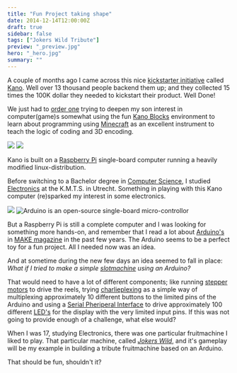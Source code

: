 ```yaml
---
title: "Fun Project taking shape"
date: 2014-12-14T12:00:00Z
draft: true
sidebar: false
tags: ["Jokers Wild Tribute"]
preview: "_preview.jpg"
hero: "_hero.jpg"
summary: ""
---
```


A couple of months ago I came across this nice [kickstarter initiative](https://www.kickstarter.com/projects/alexklein/kano-a-computer-anyone-can-make) called [Kano](http://www.kano.me/). Well over 13 thousand people backend them up; and they collected 15 times the 100K dollar they needed to kickstart their product. Well Done!

We just had to [order one](https://www.youtube.com/watch?v=O9aZ8rVi7Bg) trying to deepen my son interest in computer(game)s somewhat using the fun [Kano Blocks](https://www.youtube.com/watch?v=AuqRGEXznfQ) environment to learn about programming using [Minecraft](http://en.wikipedia.org/wiki/Minecraft) as an excellent instrument to teach the logic of coding and 3D encoding.

![](kano-001.jpg)
![](kano-002.jpg)

Kano is built on a [Raspberry Pi](http://en.wikipedia.org/wiki/Raspberry_Pi) single-board computer running a heavily modified linux-distribution.

Before switching to a Bachelor degree in [Computer Science](http://en.wikipedia.org/wiki/Computer_science), I studied [Electronics](http://en.wikipedia.org/wiki/Electronics) at the K.M.T.S. in Utrecht. Something in playing with this Kano computer (re)sparked my interest in some electronics.

![](kmts.jpg)
![Arduino is an open-source single-board micro-controllor](arduino.jpg)

But a Raspberry Pi is still a complete computer and I was looking for something more hands-on, and remember that I read a lot about [Arduino's](http://www.arduino.cc/) in [MAKE magazine](http://makezine.com/) in the past few years. The Arduino seems to be a perfect toy for a fun project. All I needed now was an idea.

And at sometime during the new few days an idea seemed to fall in place:  
_What if I tried to make a simple [slotmachine](http://en.wikipedia.org/wiki/Slot_machine) using an Arduino?_

That would need to have a lot of different components; like running [stepper motors](http://en.wikipedia.org/wiki/Stepper_motor) to drive the reels, trying [charlieplexing](http://en.wikipedia.org/wiki/Charlieplexing) as a simple way of multiplexing approximately 10 different buttons to the limited pins of the Arduino and using a [Serial Pheriperal Interface](http://arduino.cc/en/Reference/SPI) to drive approximately 100 different [LED's](http://en.wikipedia.org/wiki/Light-emitting_diode) for the display with the very limited input pins.
If this was not going to provide enough of a challenge, what else would?

When I was 17, studying Electronics, there was one particular fruitmachine I liked to play. That particular machine, called [_Jokers Wild_](https://www.gokkastenarchief.nl/online/jokers-wild/), and it's gameplay will be my example in building a tribute fruitmachine based on an Arduino. 

That should be fun, shouldn't it?